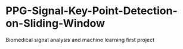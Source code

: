 # PPG-Signal-Key-Point-Detection-on-Sliding-Window
Biomedical signal analysis and machine learning first project
